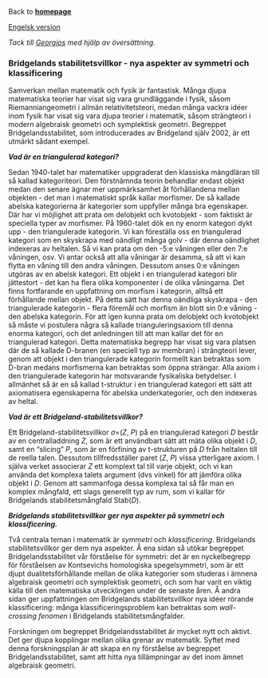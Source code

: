 Back to [**homepage**](https://wanminliu.github.io) 

[Engelsk version](https://wanminliu.github.io/rs/bsc)

_Tack till [Georgios](http://www.dimitroglou.name/) med hjälp av översättning._ 

### Bridgelands stabilitetsvillkor - nya aspekter av symmetri och klassificering

Samverkan mellan matematik och fysik är fantastisk. Många djupa matematiska teorier har visat sig vara grundläggande i fysik, såsom Riemanniangeometri i allmän relativitetsteori, medan många vackra idéer inom fysik har visat sig vara djupa teorier i matematik, såsom strängteori i modern algebraisk geometri och symplektisk geometri. Begreppet Bridgelandsstabilitet, som introducerades av Bridgeland själv 2002, är ett utmärkt sådant exempel.

_**Vad är en triangulerad kategori?**_

Sedan 1940-talet har matematiker uppgraderat den klassiska mängdläran till så kallad kategoriteori. Den förstnämnda teorin behandlar endast objekt medan den senare ägnar mer uppmärksamhet åt förhållandena mellan objekten - det man i matematiskt språk kallar morfismer.
De så kallade abelska kategorierna är kategorier som uppfyller många bra egenskaper. Där har vi möjlighet att prata om delobjekt och kvotobjekt - som faktiskt är speciella typer av morfismer. På 1960-talet dök en ny enorm kategori dykt upp - den triangulerade kategorin. Vi kan föreställa oss en triangulerad kategori som en skyskrapa med oändligt många golv - där denna oändlighet indexeras av heltalen. Så vi kan prata om den -5:e våningen eller den 7:e våningen, osv. Vi antar också att alla våningar är desamma, så att vi kan flytta en våning till den andra våningen. Dessutom anses 0:e våningen utgöras av en abelsk kategori. Ett objekt i en triangulerad kategori blir jättestort - det kan ha flera olika komponenter i de olika våningarna. Det finns fortfarande en uppfattning om morfism i kategorin, alltså ett förhållande mellan objekt. På detta sätt har denna oändliga skyskrapa - den triangulerade kategorin - flera föremål och morfism än blott sin 0:e våning - den abelska kategorin. För att igen kunna prata om delobjekt och kvotobjekt så måste vi postulera några så kallade trianguleringsaxiom till denna enorma kategori, och det anledningen till att man kallar det för en triangulerad kategori. Detta matematiska begrepp har visat sig vara platsen där de så kallade D-branen (en speciell typ av membran) i strängteori lever, genom att objekt i den triangulerade kategorin formellt kan betraktas som D-bran medans morfismerna kan betraktas som öppna strängar. Alla axiom i den triangulerade kategorin har motsvarande fysikaliska betydelser. I allmänhet så är en så kallad t-struktur i en triangulerad kategori ett sätt att axiomatisera egenskaperna för abelska underkategorier, och den indexeras av heltal.

_**Vad är ett Bridgeland-stabilitetsvillkor?**_

Ett Bridgeland-stabilitetsvillkor _σ_=(_Z_, _P_) på en triangulerad kategori _D_ består av en centralladdning _Z_, som är ett användbart sätt att mäta olika objekt i _D_, samt en “slicing” _P_, som är en förfining av t-strukturen på _D_ från heltalen till de reella talen. Dessutom tillfredsställer paret (_Z_, _P_) vissa ytterligare axiom. I själva verket associerar _Z_ ett komplext tal till varje objekt, och vi kan använda det komplexa talets argument (dvs vinkel) för att jämföra olika objekt i _D_. Genom att sammanfoga dessa komplexa tal så får man en komplex mångfald, ett slags generellt typ av rum, som vi kallar för Bridgelands stabilitetsmångfald Stab(_D_).

_**Bridgelands stabilitetsvillkor ger nya aspekter på symmetri och klassificering.**_

Två centrala teman i matematik är _symmetri_ och _klassificering_. Bridgelands stabilitetsvillkor ger dem nya aspekter. Å ena sidan så utökar begreppet Bridgelandsstabilitet vår förståelse för symmetri: det är en nyckelbegrepp för förståelsen av Kontsevichs homologiska spegelsymmetri, som är ett djupt dualitetsförhållande mellan de olika kategorier som studeras i ämnena algebraisk geometri och symplektisk geometri, och som har varit en viktig källa till den matematiska utvecklingen under de senaste åren. Å andra sidan ger uppfattningen om Bridgelands stabilitetsvillkor nya idéer rörande klassificering: många klassificeringsproblem kan betraktas som _wall-crossing fenomen_ i Bridgelands stabilitetsmångfalder.

Forskningen om begreppet Bridgelandsstabilitet är mycket nytt och aktivt. Det ger djupa kopplingar mellan olika grenar av matematik. Syftet med denna forskningsplan är att skapa en ny förståelse av begreppet Bridgelandsstabilitet, samt att hitta nya tillämpningar av det inom ämnet algebraisk geometri.




